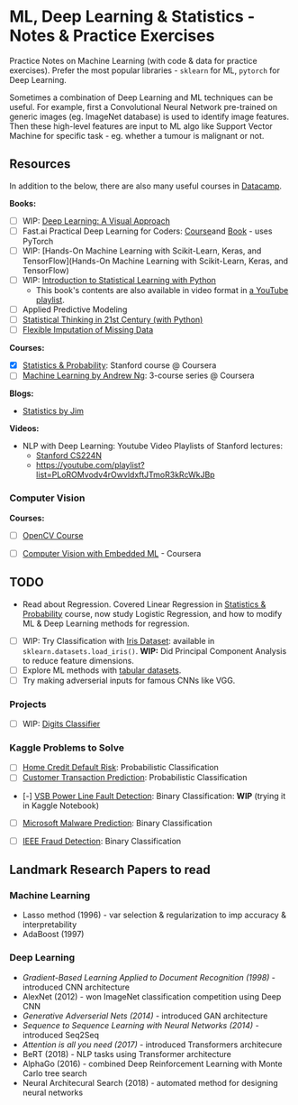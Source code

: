 # ML, Deep Learning & Statistics - Notes & Practice Exercises
Practice Notes on Machine Learning (with code &amp; data for practice exercises). Prefer the most popular libraries - `sklearn` for ML, `pytorch` for Deep Learning.

Sometimes a combination of Deep Learning and ML techniques can be useful. For example, first a Convolutional Neural Network pre-trained on generic images (eg. ImageNet database) is used to identify image features. Then these high-level features are input to ML algo like Support Vector Machine for specific task - eg. whether a tumour is malignant or not. 


## Resources
In addition to the below, there are also many useful courses in 
[Datacamp](https://app.datacamp.com/learn/courses).

**Books:**
- [ ] WIP: [Deep Learning: A Visual Approach](DeepLearningVisualApproach/)
- [ ] Fast.ai Practical Deep Learning for Coders: [Course](https://course.fast.ai/)and [Book](https://course.fast.ai/Resources/book.html) - uses PyTorch
- [ ] WIP: [Hands-On Machine Learning with Scikit-Learn, Keras, and TensorFlow](Hands-On Machine Learning with Scikit-Learn, Keras, and TensorFlow)
- [ ] WIP: [Introduction to Statistical Learning with Python](IntroToStatisticalLearning/)
    - This book's contents are also available in video format in [a YouTube playlist](https://www.youtube.com/playlist?list=PLOg0ngHtcqbPTlZzRHA2ocQZqB1D_qZ5V).
- [ ] Applied Predictive Modeling
- [ ] [Statistical Thinking in 21st Century (with Python)](https://statsthinking21.github.io/statsthinking21-python/)
- [ ] [Flexible Imputation of Missing Data](https://stefvanbuuren.name/fimd)

**Courses:**
- [x] [Statistics & Probability](StanfordStatistics/): Stanford course @ Coursera
- [ ] [Machine Learning by Andrew Ng](https://www.coursera.org/specializations/machine-learning-introduction): 3-course series @ Coursera

**Blogs:**
- [Statistics by Jim](https://statisticsbyjim.com/)

**Videos:**
- NLP with Deep Learning: Youtube Video Playlists of Stanford lectures:
    - [Stanford CS224N](https://youtube.com/playlist?list=PLoROMvodv4rMFqRtEuo6SGjY4XbRIVRd4)
    - https://youtube.com/playlist?list=PLoROMvodv4rOwvldxftJTmoR3kRcWkJBp

### Computer Vision
**Courses:**
- [ ] [OpenCV Course](https://courses.opencv.org/courses/course-v1:OpenCV+Bootcamp+CV0/course/)
- [ ] [Computer Vision with Embedded ML](https://www.coursera.org/learn/computer-vision-with-embedded-machine-learning) - Coursera


## TODO
- Read about Regression. Covered Linear Regression in [Statistics & Probability](StanfordStatistics/) course, now study Logistic Regression, and how to modify ML & Deep Learning methods for regression.
- [ ] WIP: Try Classification with [Iris Dataset](https://www.kaggle.com/datasets/uciml/iris): available in `sklearn.datasets.load_iris()`. **WIP:** Did Principal Component Analysis to reduce feature dimensions.
- [ ] Explore ML methods with [tabular datasets](https://dagshub.com/datasets/tabular/).
- [ ] Try making adverserial inputs for famous CNNs like VGG.

### Projects
- [ ] WIP: [Digits Classifier](digit-classifier/)

### Kaggle Problems to Solve
- [ ] [Home Credit Default Risk](https://www.kaggle.com/c/home-credit-default-risk): Probabilistic Classification
- [ ] [Customer Transaction Prediction](https://www.kaggle.com/c/santander-customer-transaction-prediction): Probabilistic Classification
- [-] [VSB Power Line Fault Detection](https://www.kaggle.com/c/vsb-power-line-fault-detection): Binary Classification: **WIP** (trying it in Kaggle Notebook)
- [ ] [Microsoft Malware Prediction](https://www.kaggle.com/c/microsoft-malware-prediction): Binary Classification
- [ ] [IEEE Fraud Detection](https://www.kaggle.com/c/ieee-fraud-detection): Binary Classification


## Landmark Research Papers to read

### Machine Learning
- Lasso method (1996) - var selection & regularization to imp accuracy & interpretability
- AdaBoost (1997)

### Deep Learning
- *Gradient-Based Learning Applied to Document Recognition (1998)* - introduced CNN architecture
- AlexNet (2012) - won ImageNet classification competition using Deep CNN
- *Generative Adverserial Nets (2014)* - introduced GAN architecture
- *Sequence to Sequence Learning with Neural Networks (2014)* - introduced Seq2Seq
- *Attention is all you need (2017)* - introduced Transformers architecure
- BeRT (2018) - NLP tasks using Transformer architecture
- AlphaGo (2016) - combined Deep Reinforcement Learning with Monte Carlo tree search
- Neural Architecural Search (2018) - automated method for designing neural networks